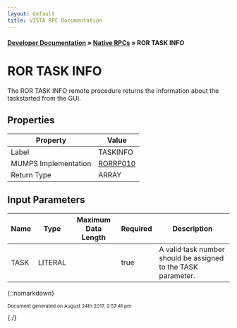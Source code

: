 ```yaml
---
layout: default
title: VISTA RPC Documentation
---
```


#### [Developer Documentation](../index) &#187; [Native RPCs](TableOfContents) &#187; ROR TASK INFO<br/>
# ROR TASK INFO

The ROR TASK INFO remote procedure returns the information about the taskstarted from the GUI.

## Properties

Property | Value
--- | ---
Label | TASKINFO
MUMPS Implementation | [RORRP010](http://code.osehra.org/dox/Routine_RORRP010_source.html)
Return Type | ARRAY


## Input Parameters

Name | Type | Maximum Data Length | Required | Description
--- | --- | --- | --- | ---
TASK | LITERAL |  | true | A valid task number should be assigned to the TASK parameter.



{::nomarkdown} <br/><p style="font-size: 11px">Document generated on August 24th 2017, 2:57:41 pm</p>{:/}